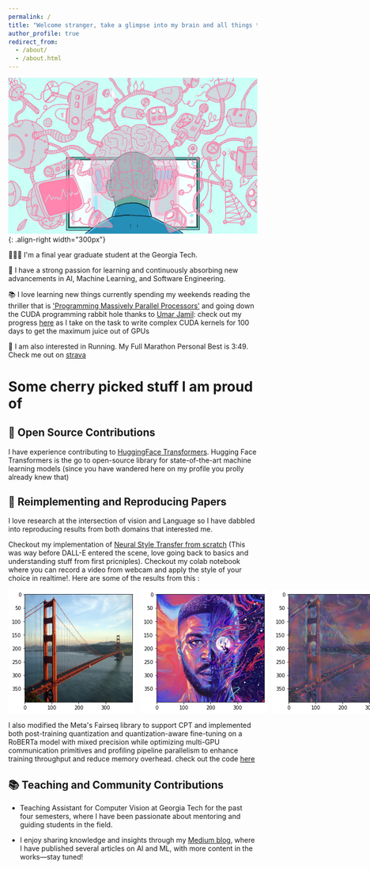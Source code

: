 ```yaml
---
permalink: /
title: "Welcome stranger, take a glimpse into my brain and all things that excite me"
author_profile: true
redirect_from: 
  - /about/
  - /about.html
---
```


![Illustration](/images/banner.gif){: .align-right width="300px"}

👨🏻‍💻 I'm a final year graduate student at the Georgia Tech.

🔬 I have a strong passion for learning and continuously absorbing new advancements in AI, Machine Learning, and Software Engineering.

📚 I love learning new things currently spending my weekends reading the thriller that is ['Programming Massively Parallel Processors'](https://www.amazon.com/Programming-Massively-Parallel-Processors-Hands/dp/0124159923) and going down the CUDA programming rabbit hole thanks to [Umar Jamil](https://x.com/hkproj): check out my progress [here](https://github.com/p-kris10/100DaysofGPU) as I take on the task to write complex CUDA kernels for 100 days to get the maximum juice out of GPUs

🏃 I am also interested in Running. My Full Marathon Personal Best is 3:49. Check me out on [strava](https://strava.app.link/v1seLviw3Qb)

# Some cherry picked stuff I am proud of

## 🤖 Open Source Contributions
I have experience contributing to [HuggingFace Transformers](https://github.com/huggingface/transformers/pull/31131). Hugging Face Transformers is the go to open-source library for state-of-the-art machine learning models (since you have wandered here on my profile you prolly already knew that)


## 📜 Reimplementing and Reproducing Papers
I love research at the intersection of vision and Language so I have dabbled into reproducing results from both domains that interested me.


Checkout my implementation of [Neural Style Transfer from scratch](https://github.com/p-kris10/Universal-NST/blob/main/UniversalNST.ipynb) (This was way before DALL-E entered the scene, love going back to basics and understanding stuff from first pricniples). Checkout my colab notebook where you can record a video from webcam and apply the style of your choice in realtime!. Here are some of the results from this : 

<div style="display: flex; gap: 10px;">
    <img src="/images/bridge.png" alt="Apple">
    <img src="/images/style.png" alt="Pen">
    <img src="/images/result.png" alt="ApplePen">
</div>


I also modified the Meta's Fairseq library  to support CPT  and implemented both post-training quantization and quantization-aware fine-tuning on a RoBERTa model with mixed precision while optimizing multi-GPU communication primitives and profiling pipeline parallelism to enhance training throughput and reduce memory overhead. check out the code [here](https://github.com/p-kris10/Universal-NST/blob/main/UniversalNST.ipynb)



## 📚 Teaching and Community Contributions
- Teaching Assistant for Computer Vision at Georgia Tech for the past four semesters, where I have been passionate about mentoring and guiding students in the field.

- I enjoy sharing knowledge and insights through my [Medium blog](https://medium.com/@26pkristen), where I have published several articles on AI and ML, with more content in the works—stay tuned!